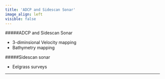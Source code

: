 ```yaml
---
title: 'ADCP and Sidescan Sonar'
image_align: left
visible: false
---
```

#####ADCP and Sidescan Sonar

* 3-diminsional Velocity mapping
* Bathymetry mapping

#####Sidescan sonar

* Eelgrass surveys

---